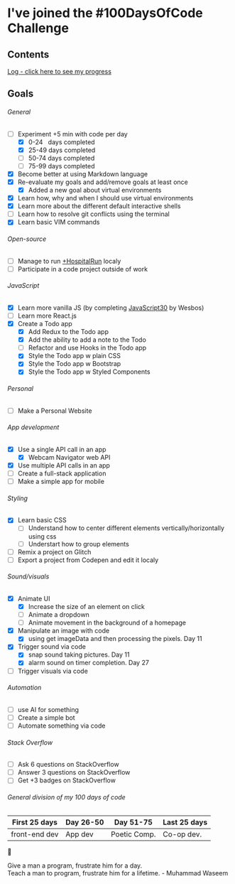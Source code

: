 # I've joined the #100DaysOfCode Challenge

## Contents

[Log - click here to see my progress](log.md)

## Goals

###### General

- [ ] Experiment +5 min with code per day
  - [x] 0-24 &nbsp;&nbsp;days completed
  - [x] 25-49 days completed
  - [ ] 50-74 days completed
  - [ ] 75-99 days completed
- [x] Become better at using Markdown language
- [x] Re-evaluate my goals and add/remove goals at least once
  - [x] Added a new goal about virtual environments
- [x] Learn how, why and when I should use virtual environments
- [x] Learn more about the different default interactive shells
- [ ] Learn how to resolve git conflicts using the terminal
- [x] Learn basic VIM commands

###### Open-source

- [ ] Manage to run [+HospitalRun](https://github.com/HospitalRun) localy
- [ ] Participate in a code project outside of work

###### JavaScript

- [x] Learn more vanilla JS (by completing [JavaScript30](https://javascript30.com/) by Wesbos)
- [ ] Learn more React.js
- [x] Create a Todo app
  - [x] Add Redux to the Todo app
  - [x] Add the ability to add a note to the Todo
  - [ ] Refactor and use Hooks in the Todo app
  - [x] Style the Todo app w plain CSS
  - [x] Style the Todo app w Bootstrap
  - [x] Style the Todo app w Styled Components

###### Personal

- [ ] Make a Personal Website

###### App development

- [x] Use a single API call in an app
  - [x] Webcam Navigator web API
- [x] Use multiple API calls in an app
- [ ] Create a full-stack application
- [ ] Make a simple app for mobile

###### Styling

- [x] Learn basic CSS
  - [ ] Understand how to center different elements vertically/horizontally using css
  - [ ] Understart how to group elements
- [ ] Remix a project on Glitch
- [ ] Export a project from Codepen and edit it localy

###### Sound/visuals

- [x] Animate UI
  - [x] Increase the size of an element on click
  - [ ] Animate a dropdown
  - [ ] Animate movement in the background of a homepage
- [x] Manipulate an image with code
  - [x] using get imageData and then processing the pixels. Day 11
- [x] Trigger sound via code
  - [x] snap sound taking pictures. Day 11
  - [x] alarm sound on timer completion. Day 27
- [ ] Trigger visuals via code

###### Automation

- [ ] use AI for something
- [ ] Create a simple bot
- [ ] Automate something via code

###### Stack Overflow

- [ ] Ask 6 questions on StackOverflow
- [ ] Answer 3 questions on StackOverflow
- [ ] Get +3 badges on StackOverflow

###### General division of my 100 days of code

| First 25 days | Day 26-50 | Day 51-75    | Last 25 days |
| ------------- | --------- | ------------ | ------------ |
| front-end dev | App dev   | Poetic Comp. | Co-op dev.   |

:rocket:

Give a man a program, frustrate him for a day.  
Teach a man to program, frustrate him for a lifetime. - Muhammad Waseem
